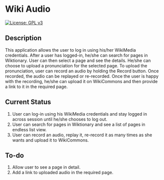 # Wiki Audio
[![License: GPL v3](https://img.shields.io/badge/License-GPL%20v3-blue.svg)](http://www.gnu.org/licenses/gpl-3.0)

## Description
This application allows the user to log in using his/her WikiMedia credentials. After a user has logged-in, he/she can search for pages in Wiktionary. User can then select a page and see the details. He/she can choose to upload a pronunciation for the selected page. To upload the pronunciation, user can record an audio by holding the Record button. Once recorded, the audio can be replayed or re-recorded. Once the user is happy with the recording, he/she can upload it on WikiCommons and then provide a link to it in the required page.

## Current Status
1. User can log-in using his WikiMedia credentials and stay logged in across session until he/she chooses to log out.
2. User can search for pages in Wiktionary and see a list of pages in endless list view.
3. User can record an audio, replay it, re-record it as many times as she wants and upload it to WikiCommons.

## To-do
1. Allow user to see a page in detail.
2. Add a link to uploaded audio in the required page.
